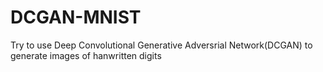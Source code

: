 # DCGAN-MNIST
Try to use Deep Convolutional Generative Adversrial Network(DCGAN) to generate images of hanwritten digits
